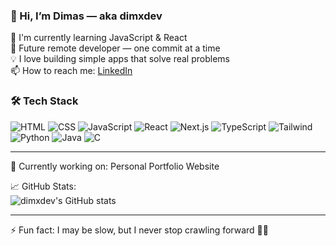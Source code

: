 ### 👋 Hi, I’m Dimas — aka dimxdev

🧠 I'm currently learning JavaScript & React  
🚀 Future remote developer — one commit at a time  
💡 I love building simple apps that solve real problems  
📫 How to reach me: [LinkedIn](https://linkedin.com/in/dimxdev)

### 🛠️ Tech Stack

![HTML](https://img.shields.io/badge/-HTML5-E34F26?logo=html5&logoColor=white)
![CSS](https://img.shields.io/badge/-CSS3-1572B6?logo=css3)
![JavaScript](https://img.shields.io/badge/-JavaScript-F7DF1E?logo=javascript&logoColor=black)
![React](https://img.shields.io/badge/-React-61DAFB?logo=react)
![Next.js](https://img.shields.io/badge/-Next.js-black?logo=next.js)
![TypeScript](https://img.shields.io/badge/-TypeScript-3178C6?logo=typescript)
![Tailwind](https://img.shields.io/badge/-Tailwind%20CSS-38B2AC?logo=tailwindcss)
![Python](https://img.shields.io/badge/-Python-3776AB?logo=python)
![Java](https://img.shields.io/badge/-Java-007396?logo=java)
![C](https://img.shields.io/badge/-C-A8B9CC?logo=c)

---

🎯 Currently working on: Personal Portfolio Website  

📈 GitHub Stats:  
![dimxdev's GitHub stats](https://github-readme-stats.vercel.app/api?username=dimxdev&show_icons=true&theme=tokyonight)

---

⚡ Fun fact: I may be slow, but I never stop crawling forward 🐢💪

<!---
dimxdev/dimxdev is a ✨ special ✨ repository because its `README.md` (this file) appears on your GitHub profile.
You can click the Preview link to take a look at your changes.
--->
